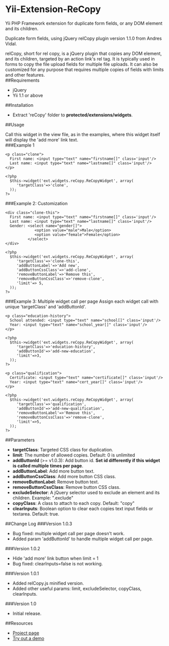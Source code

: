 Yii-Extension-ReCopy
====================

Yii PHP Framework extension for duplicate form fields, or any DOM element and its children.


Duplicate form fields, using jQuery relCopy plugin version 1.1.0 from Andres Vidal.    
  
relCopy, short for rel copy, is a jQuery plugin that copies any DOM element, and its children, targeted by an action link's rel tag. It is typically used in forms to copy the file upload fields for multiple file uploads. It can also be customized for any purpose that requires multiple copies of fields with limits and other features.  
##Requirements
- jQuery
- Yii 1.1 or above

##Installation

- Extract 'reCopy' folder to **protected/extensions/widgets**.

##Usage

Call this widget in the view file, as in the examples, where this widget itself will display the 'add more' link text.      
###Example 1
~~~
<p class="clone">
  First name: <input type="text" name="firstname[]" class='input'/>
  Last name: <input type="text" name="lastname[]" class='input'/>
</p>

<?php 
  $this->widget('ext.widgets.reCopy.ReCopyWidget', array(
     'targetClass'=>'clone',
  )); 
?>
~~~

###Example 2: Customization
~~~
<div class="clone-this">
  First name: <input type="text" name="firstname[]" class='input'/>
  Last name: <input type="text" name="lastname[]" class='input'/>
  Gender: <select name="gender[]">
             <option value="male">Male</option>
             <option value="female">Female</option>
          </select>
</div>

<?php 
  $this->widget('ext.widgets.reCopy.ReCopyWidget', array(
     'targetClass'=>'clone-this',
     'addButtonLabel'=>'Add new',
     'addButtonCssClass'=>'add-clone',
     'removeButtonLabel'=>'Remove this',
     'removeButtonCssClass'=>'remove-clone',
     'limit'=> 5,
  )); 
?>
~~~

###Example 3: Multiple widget call per page
Assign each widget call with unique 'targetClass' and 'addButtonId'.
~~~
<p class="education-history">
  School attended: <input type="text" name="school[]" class='input'/>
  Year: <input type="text" name="school_year[]" class='input'/>
</p>

<?php 
  $this->widget('ext.widgets.reCopy.ReCopyWidget', array(
     'targetClass'=>'education-history',
     'addButtonId'=>'add-new-education',
     'limit'=>3,
  )); 
?>

<p class="qualification">
  Certificate: <input type="text" name="certificate[]" class='input'/>
  Year: <input type="text" name="cert_year[]" class='input'/>
</p>
 
<?php 
  $this->widget('ext.widgets.reCopy.ReCopyWidget', array(
     'targetClass'=>'qualification',
     'addButtonId'=>'add-new-qualification',
     'removeButtonLabel'=>'Remove this',
     'removeButtonCssClass'=>'remove-clone',
     'limit'=>5,
  )); 
?>
~~~

##Parameters

- **targetClass**: Targeted CSS class for duplication.
- **limit**: The number of allowed copies. Default: 0 is unlimited
- **addButtonId** (>= v1.0.3): Add button id. **Set id differently if this widget is called multiple times per page**.
- **addButtonLabel**: Add more button text.
- **addButtonCssClass**: Add more button CSS class.
- **removeButtonLabel**: Remove button text.
- **removeButtonCssClass**: Remove button CSS class.
- **excludeSelector**: A jQuery selector used to exclude an element and its children. Example: ".exclude"
- **copyClass**: A class to attach to each copy. Default: "copy"
- **clearInputs**: Boolean option to clear each copies text input fields or textarea. Default: true.

##Change Log
###Version 1.0.3
- Bug fixed: multiple widget call per page doesn't work.
- Added param 'addButtonId' to handle multiple widget call per page.

###Version 1.0.2
- Hide 'add more' link button when limit = 1
- Bug fixed: clearInputs=false is not working.

###Version 1.0.1
- Added relCopy.js minified version.
- Added other useful params: limit, excludeSelector, copyClass, clearInputs.

###Version 1.0
- Initial release.

##Resources
 * [Project page](http://www.andresvidal.com/labs/relcopy.html)
 * [Try out a demo](http://demos.9lessons.info/clone.php)
